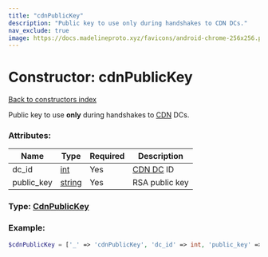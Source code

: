 ```yaml
---
title: "cdnPublicKey"
description: "Public key to use only during handshakes to CDN DCs."
nav_exclude: true
image: https://docs.madelineproto.xyz/favicons/android-chrome-256x256.png
---
```

# Constructor: cdnPublicKey  
[Back to constructors index](/API_docs/constructors/index.html)



Public key to use **only** during handshakes to [CDN](https://core.telegram.org/cdn) DCs.

### Attributes:

| Name     |    Type       | Required | Description |
|----------|---------------|----------|-------------|
|dc\_id|[int](/API_docs/types/int.html) | Yes|[CDN DC](https://core.telegram.org/cdn) ID|
|public\_key|[string](/API_docs/types/string.html) | Yes|RSA public key|



### Type: [CdnPublicKey](/API_docs/types/CdnPublicKey.html)


### Example:

```php
$cdnPublicKey = ['_' => 'cdnPublicKey', 'dc_id' => int, 'public_key' => 'string'];
```  
